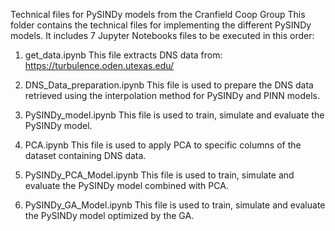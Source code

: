 Technical files for PySINDy models from the Cranfield Coop Group
This folder contains the technical files for implementing the different PySINDy models. It includes 7 Jupyter Notebooks files to be executed in this order:

1. get_data.ipynb
This file extracts DNS data from: https://turbulence.oden.utexas.edu/

2. DNS_Data_preparation.ipynb
This file is used to prepare the DNS data retrieved using the interpolation method for PySINDy and PINN models.

3. PySINDy_model.ipynb
This file is used to train, simulate and evaluate the PySINDy model.

4. PCA.ipynb
This file is used to apply PCA to specific columns of the dataset containing DNS data.

5. PySINDy_PCA_Model.ipynb
This file is used to train, simulate and evaluate the PySINDy model combined with PCA.

6. PySINDy_GA_Model.ipynb
This file is used to train, simulate and evaluate the PySINDy model optimized by the GA.
